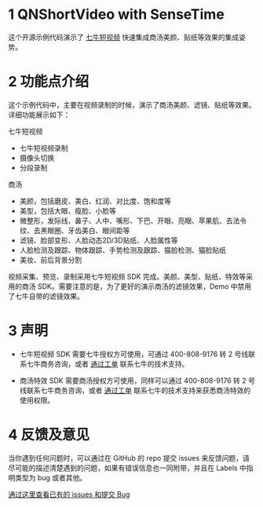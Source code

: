 # 1 QNShortVideo with SenseTime
这个开源示例代码演示了 [七牛短视频](https://www.qiniu.com/products/plsv) 快速集成商汤美颜、贴纸等效果的集成姿势。

# 2 功能点介绍

这个示例代码中，主要在视频录制的时候，演示了商汤美颜、滤镜、贴纸等效果。详细功能展示如下：

七牛短视频

- 七牛短视频录制
- 摄像头切换
- 分段录制

商汤

- 美颜，包括磨皮、美白、红润、对比度、饱和度等
- 美型，包括大眼、瘦脸、小脸等
- 微整形，发际线、鼻子、人中、嘴形、下巴、开眼、亮眼、苹果肌、去法令纹、去黑眼圈、牙齿美白、眼间距等
- 滤镜、脸部变形、人脸动态2D/3D贴纸、人脸属性等
- 人脸检测及跟踪、物体跟踪、手势检测及跟踪、猫脸检测、猫脸贴纸
- 美妆、前后背景分割


视频采集、预览、录制采用七牛短视频 SDK 完成。美颜、美型、贴纸、特效等采用的商汤 SDK。需要注意的是，为了更好的演示商汤的滤镜效果，Demo 中禁用了七牛自带的滤镜效果。

# 3 声明

- 七牛短视频 SDK 需要七牛授权方可使用，可通过 400-808-9176 转 2 号线联系七牛商务咨询，或者 [通过工单](https://support.qiniu.com/?ref=developer.qiniu.com) 联系七牛的技术支持。

- 商汤特效 SDK 需要商汤授权方可使用，同样可以通过 400-808-9176 转 2 号线联系七牛商务咨询，或者 [通过工单](https://support.qiniu.com/?ref=developer.qiniu.com) 联系七牛的技术支持来获悉商汤特效的使用权限。

# 4 反馈及意见

当你遇到任何问题时，可以通过在 GitHub 的 repo 提交 issues 来反馈问题，请尽可能的描述清楚遇到的问题，如果有错误信息也一同附带，并且在 Labels 中指明类型为 bug 或者其他。

[通过这里查看已有的 issues 和提交 Bug](https://github.com/pili-engineering/QNShortVideo-SenseTime/issues)
